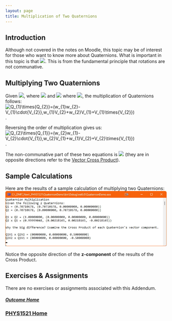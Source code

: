 ```yaml
---
layout: page
title: Multiplication of Two Quaternions
---
```


## Introduction
Although not covered in the notes on Moodle, this topic may be of interest for those who want to know more about Quaternions. What is important in this topic is that <img src="https://latex.codecogs.com/svg.latex?\large&space;Q_{1}\times{Q_{2}}\neq{Q_{2}\times{Q_{1}}}"/>. This is from the fundamental principle that rotations are not communative.

## Multiplying Two Quaternions
Given <img src="https://latex.codecogs.com/svg.latex?\large&space;Q_{1}=(w_{1},V_{1})"/>, where <img src="https://latex.codecogs.com/svg.latex?\large&space;V_{1}=(x_{1},y_{1},z_{1})"/> and <img src="https://latex.codecogs.com/svg.latex?\large&space;Q_{2}=(w_{2},V_{2})"/> where <img src="https://latex.codecogs.com/svg.latex?\large&space;V_{2}=(x_{2},y_{2},z_{2})"/>, the multiplication of Quaternions follows:<br>
<img src="https://latex.codecogs.com/svg.image?Q_{1}\times{Q_{2}}=(w_{1}w_{2}-V_{1}\cdot{V_{2}},w_{1}V_{2}&plus;w_{2}V_{1}&plus;V_{1}\times{V_{2}})" title="Q_{1}\times{Q_{2}}=(w_{1}w_{2}-V_{1}\cdot{V_{2}},w_{1}V_{2}+w_{2}V_{1}+V_{1}\times{V_{2}})" />.

Reversing the order of multiplication gives us:<br>
<img src="https://latex.codecogs.com/svg.image?Q_{2}\times{Q_{1}}=(w_{2}w_{1}-V_{2}\cdot{V_{1}},w_{2}V_{1}&plus;w_{1}V_{2}&plus;V_{2}\times{V_{1}})" title="Q_{2}\times{Q_{1}}=(w_{2}w_{1}-V_{2}\cdot{V_{1}},w_{2}V_{1}+w_{1}V_{2}+V_{2}\times{V_{1}})" />.

The non-communative part of these two equations is <img src="https://latex.codecogs.com/svg.latex?\large&space;V_{1}\times{V_{2}}\neq{V_{2}\times{V_{1}}}"/> (they are in opposite directions refer to the [Vector Cross Product](../outcome1/cross-product.md)).

## Sample Calculations
Here are the results of a sample calculation of multiplying two Quaternions:<br>
![quat_times_quat](files/quat_times_quat.jpg)

Notice the opposite direction of the **z-component** of the results of the Cross Product.
## Exercises & Assignments
There are no exercises or assignments associated with this Addendum.

##### [Outcome Home](index.md)
### [PHYS1521 Home](../)